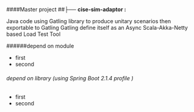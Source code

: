 ####Master project
##├── **cise-sim-adaptor :**

Java code using Gatling library to produce unitary scenarios then exportable to Gatling
Gatling define itself as an Async Scala-Akka-Netty based Load Test Tool

######depend on module 
- first
- second


###### depend on library  (using Spring Boot 2.1.4 profile )
- first
- second

